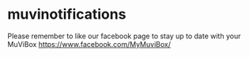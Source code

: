 # muvinotifications
Please remember to like our facebook page to stay up to date with your MuViBox
https://www.facebook.com/MyMuviBox/
